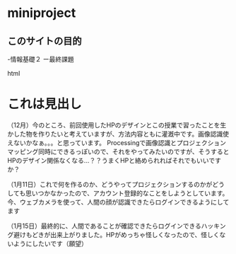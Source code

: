 # miniproject
## このサイトの目的
-情報基礎２
ー最終課題

html
<h1>これは見出し</h1>
<p>（12月）今のところ、前回使用したHPのデザインとこの授業で習ったことを生かした物を作りたいと考えていますが、方法内容ともに灌漑中です。画像認識使えないかなぁ。。。と思っています。
Processingで画像認識とプロジェクションマッピング同時にできるっぽいので、それをやってみたいのですが、そうするとHPのデザイン関係なくなる…？？うまくHPと絡められればそれでもいいですか？</p>
<p>（1月11日）これで何を作るのか、どうやってプロジェクションするのかがどうしても思いつかなかったので、アカウント登録的なことをしようとしています。今、ウェブカメラを使って、人間の顔が認識できたらログインできるようにしてます</p>
<p>（1月15日）最終的に、人間であることが確認できたらログインできるハッキング避けもどきが出来上がりました。HPがめっちゃ怪しくなったので、怪しくないようにしたいです（願望）</p>
